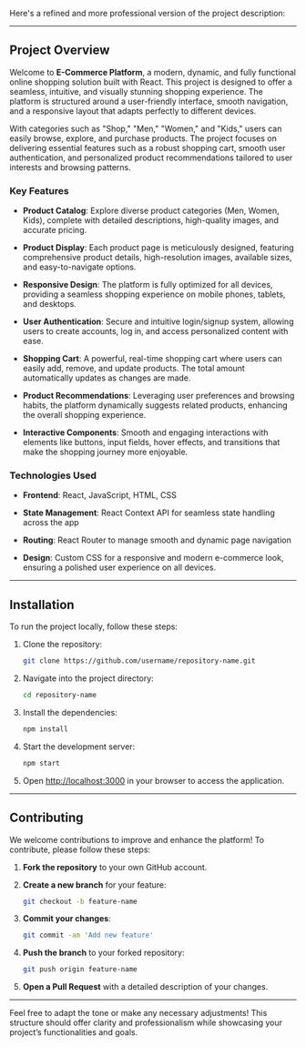 Here's a refined and more professional version of the project description:

---

## Project Overview

Welcome to **E-Commerce Platform**, a modern, dynamic, and fully functional online shopping solution built with React. This project is designed to offer a seamless, intuitive, and visually stunning shopping experience. The platform is structured around a user-friendly interface, smooth navigation, and a responsive layout that adapts perfectly to different devices.

With categories such as "Shop," "Men," "Women," and "Kids," users can easily browse, explore, and purchase products. The project focuses on delivering essential features such as a robust shopping cart, smooth user authentication, and personalized product recommendations tailored to user interests and browsing patterns.

### Key Features

- **Product Catalog**: Explore diverse product categories (Men, Women, Kids), complete with detailed descriptions, high-quality images, and accurate pricing.
  
- **Product Display**: Each product page is meticulously designed, featuring comprehensive product details, high-resolution images, available sizes, and easy-to-navigate options.
  
- **Responsive Design**: The platform is fully optimized for all devices, providing a seamless shopping experience on mobile phones, tablets, and desktops.
  
- **User Authentication**: Secure and intuitive login/signup system, allowing users to create accounts, log in, and access personalized content with ease.
  
- **Shopping Cart**: A powerful, real-time shopping cart where users can easily add, remove, and update products. The total amount automatically updates as changes are made.
  
- **Product Recommendations**: Leveraging user preferences and browsing habits, the platform dynamically suggests related products, enhancing the overall shopping experience.
  
- **Interactive Components**: Smooth and engaging interactions with elements like buttons, input fields, hover effects, and transitions that make the shopping journey more enjoyable.

### Technologies Used

- **Frontend**: React, JavaScript, HTML, CSS
  
- **State Management**: React Context API for seamless state handling across the app
  
- **Routing**: React Router to manage smooth and dynamic page navigation
  
- **Design**: Custom CSS for a responsive and modern e-commerce look, ensuring a polished user experience on all devices.

---

## Installation

To run the project locally, follow these steps:

1. Clone the repository:

    ```bash
    git clone https://github.com/username/repository-name.git
    ```

2. Navigate into the project directory:

    ```bash
    cd repository-name
    ```

3. Install the dependencies:

    ```bash
    npm install
    ```

4. Start the development server:

    ```bash
    npm start
    ```

5. Open [http://localhost:3000](http://localhost:3000) in your browser to access the application.

---

## Contributing

We welcome contributions to improve and enhance the platform! To contribute, please follow these steps:

1. **Fork the repository** to your own GitHub account.
2. **Create a new branch** for your feature:

    ```bash
    git checkout -b feature-name
    ```

3. **Commit your changes**:

    ```bash
    git commit -am 'Add new feature'
    ```

4. **Push the branch** to your forked repository:

    ```bash
    git push origin feature-name
    ```

5. **Open a Pull Request** with a detailed description of your changes.

---

Feel free to adapt the tone or make any necessary adjustments! This structure should offer clarity and professionalism while showcasing your project’s functionalities and goals.
